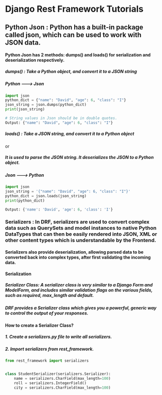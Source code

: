 # Django Rest Framework Tutorials


## Python Json : Python has a built-in package called json, which can be used to work with JSON data.

#### Python Json has 2 methods: dumps() and loads() for serialization and deserialization respectively.

##### dumps() : Take a Python object, and convert it to a JSON string

##### Python ---> Json

```python
import json
python_dict = {"name": "David", "age": 6, "class": "I"}
json_string = json.dumps(python_dict)
print(json_string)

# String values in Json should be in double quotes.
Output: {"name": "David", "age": 6, "class": "I"}

```


##### loads() : Take a JSON string, and convert it to a Python object 

or 

##### It is used to parse the JSON string. It deserializes the JSON to a Python object.

##### Json ---> Python

```python
import json
json_string = '{"name": "David", "age": 6, "class": "I"}'
python_dict = json.loads(json_string)
print(python_dict)

Output: {'name': 'David', 'age': 6, 'class': 'I'}
```


### Serializers : In DRF, serializers are used to convert complex data such as QuerySets and model instances to native Python DataTypes that can then be easily rendered into JSON, XML or other content types which is understandable by the Frontend.

#### Serializers also provide deserialization, allowing parsed data to be converted back into complex types, after first validating the incoming data.


#### Serialization
##### Serializer Class: A serializer class is very similar to a Django Form and ModelForm, and includes similar validation flags on the various fields, such as required, max_length and default.
##### DRF provides a Serializer class which gives you a powerful, generic way to control the output of your responses.


#### How to create a Serializer Class?

##### 1. Create a serializers.py file to write all serializers.

##### 2. Import serializers from rest_framework.

```python
from rest_framework import serializers


class StudentSerializer(serializers.Serializer):
    name = serializers.CharField(max_length=100)
    roll = serializers.IntegerField()
    city = serializers.CharField(max_length=100)
 

```
